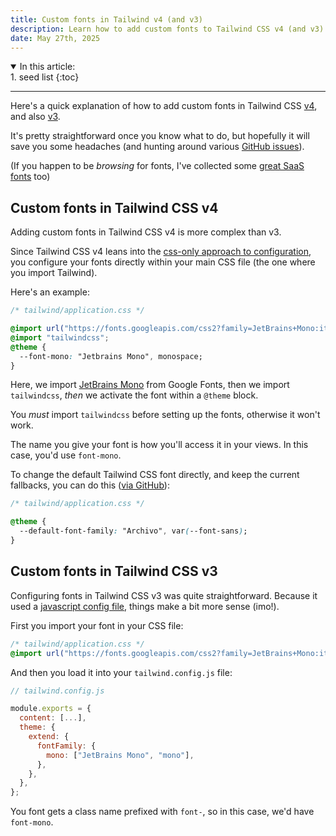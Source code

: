 ```yaml
---
title: Custom fonts in Tailwind v4 (and v3)
description: Learn how to add custom fonts to Tailwind CSS v4 (and v3). In Tailwind 4, you use the @theme directive and "--font" variables to load custom fonts after initializing Tailwind.
date: May 27th, 2025
---
```


<details open>
<summary>In this article:</summary>
<aside markdown="1">
1. seed list
{:toc}
</aside>
</details>
<hr />

Here's a quick explanation of how to add custom fonts in Tailwind CSS [v4](#custom-fonts-in-tailwind-css-v4), and also [v3](#custom-fonts-in-tailwind-css-v3).

It's pretty straightforward once you know what to do, but hopefully it will save you some headaches (and hunting around various [GitHub issues](https://github.com/tailwindlabs/tailwindcss/discussions/13890)).

(If you happen to be _browsing_ for fonts, I've collected some [great SaaS fonts](/blog/saas-fonts) too)

## Custom fonts in Tailwind CSS v4

Adding custom fonts in Tailwind CSS v4 is more complex than v3.

Since Tailwind CSS v4 leans into the [css-only approach to configuration](https://tailwindcss.com/blog/tailwindcss-v4#css-first-configuration), you configure your fonts directly within your main CSS file (the one where you import Tailwind).

Here's an example:

```css
/* tailwind/application.css */

@import url("https://fonts.googleapis.com/css2?family=JetBrains+Mono:ital,wght@0,100..800;1,100..800&display=swap");
@import "tailwindcss";
@theme {
  --font-mono: "Jetbrains Mono", monospace;
}
```

Here, we import [JetBrains Mono](https://fonts.google.com/specimen/JetBrains+Mono) from Google Fonts, then we import `tailwindcss`, _then_ we activate the font within a `@theme` block.

You _must_ import `tailwindcss` before setting up the fonts, otherwise it won't work.

The name you give your font is how you'll access it in your views. In this case, you'd use `font-mono`.

To change the default Tailwind CSS font directly, and keep the current fallbacks, you can do this ([via GitHub](https://github.com/tailwindlabs/tailwindcss/discussions/13890#discussioncomment-13162213)):

```css
/* tailwind/application.css */

@theme {
  --default-font-family: "Archivo", var(--font-sans);
}
```

## Custom fonts in Tailwind CSS v3

Configuring fonts in Tailwind CSS v3 was quite straightforward. Because it used a [javascript config file](https://v3.tailwindcss.com/docs/theme), things make a bit more sense (imo!).

First you import your font in your CSS file:

```css
/* tailwind/application.css */
@import url("https://fonts.googleapis.com/css2?family=JetBrains+Mono:ital,wght@0,100..800;1,100..800&display=swap");
```

And then you load it into your `tailwind.config.js` file:

```js
// tailwind.config.js

module.exports = {
  content: [...],
  theme: {
    extend: {
      fontFamily: {
        mono: ["JetBrains Mono", "mono"],
      },
    },
  },
};
```

You font gets a class name prefixed with `font-`, so in this case, we'd have `font-mono`.
